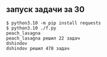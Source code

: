 ## запуск задачи за 30


```
$ python3.10 -m pip install requests
$ python3.10 ./f.py
peach_lasagna
peach_lasagna решил 22 задач
dshindov
dshindov решил 478 задач
```
